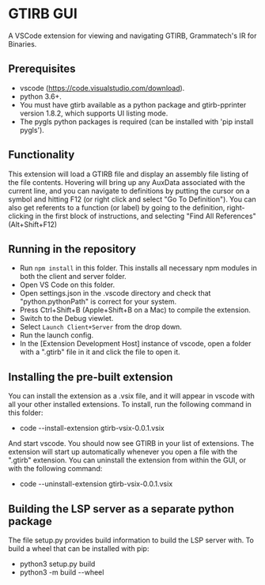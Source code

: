 # GTIRB GUI

A VSCode extension for viewing and navigating GTIRB, Grammatech's IR for Binaries.

## Prerequisites

- vscode (https://code.visualstudio.com/download).
- python 3.6+.
- You must have gtirb available as a python package and gtirb-pprinter version 1.8.2, which supports UI listing mode.
- The pygls python packages is required (can be installed with 'pip install pygls').

## Functionality

This extension will load a GTIRB file and display an assembly file listing of the file contents. Hovering will bring up any AuxData associated with the current line, and you can navigate to definitions by putting the cursor on a symbol and hitting F12 (or right click and select "Go To Definition").  You can also get referents to a function (or label) by going to the definition, right-clicking in the first block of instructions, and selecting "Find All References" (Alt+Shift+F12)

## Running in the repository

- Run `npm install` in this folder. This installs all necessary npm modules in both the client and server folder.
- Open VS Code on this folder.
- Open settings.json in the .vscode directory and check that "python.pythonPath" is correct for your system.
- Press Ctrl+Shift+B (Apple+Shift+B on a Mac) to compile the extension.
- Switch to the Debug viewlet.
- Select `Launch Client+Server` from the drop down.
- Run the launch config.
- In the [Extension Development Host] instance of vscode, open a folder with a ".gtirb" file in it and click the file to open it.

## Installing the pre-built extension

You can install the extension as a .vsix file, and it will appear in vscode with all your other installed extensions. To install, run the following command in this folder:
- code --install-extension gtirb-vsix-0.0.1.vsix

And start vscode. You should now see GTIRB in your list of extensions. The extension will start up automatically whenever you open a file with the ".gtirb" extension. You can uninstall the extension from within the GUI, or with the following command:
- code --uninstall-extension gtirb-vsix-0.0.1.vsix


## Building the LSP server as a separate python package

The file setup.py provides build information to build the LSP server with. To build a wheel that can be installed with pip:
- python3 setup.py build
- python3 -m build --wheel
